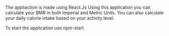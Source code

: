 The appliaction is made using React.Js
Using this application you can calculate your BMR in both Imperial and Metric Units.
You can also calculate your daily calorie intake based on your activity level.

To start the application use npm-start

